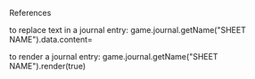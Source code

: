 References

to replace text in a journal entry:
    game.journal.getName("SHEET NAME").data.content=

to render a journal entry:
    game.journal.getName("SHEET NAME").render(true)